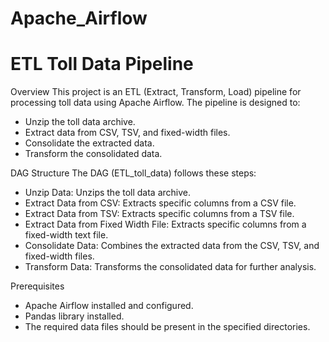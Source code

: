 ﻿# Apache_Airflow
 # ETL Toll Data Pipeline
Overview
This project is an ETL (Extract, Transform, Load) pipeline for processing toll data using Apache Airflow. The pipeline is designed to:

*  Unzip the toll data archive.
*  Extract data from CSV, TSV, and fixed-width files.
*  Consolidate the extracted data.
*  Transform the consolidated data.
  
DAG Structure
The DAG (ETL_toll_data) follows these steps:

*  Unzip Data: Unzips the toll data archive.
*  Extract Data from CSV: Extracts specific columns from a CSV file.
*  Extract Data from TSV: Extracts specific columns from a TSV file.
*  Extract Data from Fixed Width File: Extracts specific columns from a fixed-width text file.
*  Consolidate Data: Combines the extracted data from the CSV, TSV, and fixed-width files.
*  Transform Data: Transforms the consolidated data for further analysis.
  
Prerequisites
*  Apache Airflow installed and configured.
*  Pandas library installed.
*  The required data files should be present in the specified directories.
